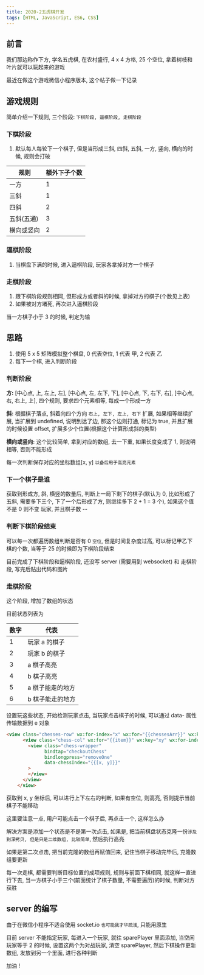 ```yaml
---
title: 2020-2五虎棋开发
tags: [HTML, JavaScript, ES6, CSS]
---
```


## 前言

我们那边称作下方, 学名五虎棋, 在农村盛行, 4 x 4 方格, 25 个空位, 拿着树枝和叶片就可以玩起来的游戏

最近在做这个游戏微信小程序版本, 这个帖子做一下记录

## 游戏规则

简单介绍一下规则, 三个阶段: `下棋阶段, 逼棋阶段, 走棋阶段`

### 下棋阶段

1. 默认每人每轮下一个棋子, 但是当形成三斜, 四斜, 五斜, 一方, 竖向, 横向的时候, 规则会打破

| 规则       | 额外下子个数 |
| ---------- | ------------ |
| 一方       | 1            |
| 三斜       | 1            |
| 四斜       | 2            |
| 五斜(五通) | 3            |
| 横向或竖向 | 2            |



### 逼棋阶段

1. 当棋盘下满的时候, 进入逼棋阶段, 玩家各拿掉对方一个棋子



### 走棋阶段

1. 跟下棋阶段规则相同, 但形成方或者斜的时候, 拿掉对方的棋子(个数见上表)
2. 如果被对方堵死, 再次进入逼棋阶段

当一方棋子小于 3 的时候, 判定为输



## 思路

1. 使用 5 x 5 矩阵模拟整个棋盘, 0 代表空位, 1 代表 甲, 2 代表 乙
2. 每下一个棋, 进入判断阶段

### 判断阶段

**方:** [中心点, 上, 左上, 左], [中心点, 左, 左下, 下], [中心点, 下, 右下, 右], [中心点, 右, 右上, 上], 四个规则, 要求四个元素相等, 每成一个形成一方

**斜:** 根据棋子落点, 斜着向四个方向 `右上, 左下, 左上, 右下` 扩展, 如果相等继续扩展, 当扩展到 undefined, 说明到达了边, 那这个边则打通, 标记为 true, 并且扩展的时候设置 offset, 扩展多少个位置(根据这个计算形成斜的类型)

**横向或竖向:** 这个比较简单, 拿到对应的数组, 去一下重, 如果长度变成了 1, 则说明相等, 否则不能形成

每一次判断保存对应的坐标数组[x, y] `以备后用于高亮元素`

### 下一个棋子是谁

获取到形成方, 斜, 横竖的数量后, 判断上一局下剩下的棋子(默认为 0, 比如形成了五斜, 需要多下三个, 下了一个后形成了方, 则继续多下 2 + 1 = 3 个), 如果这个值不是 0 则不变 玩家, 并且棋子数 -- 

### 判断下棋阶段结束

可以每一次都遍历数组判断是否有 0 `空位`, 但是时间复杂度过高, 可以标记甲乙下棋的个数, 当等于 25 的时候即为下棋阶段结束



目前完成了下棋阶段和逼棋阶段, 还没写 server (需要用到 websocket) 和 走棋阶段, 写完后贴出代码和图片

### 走棋阶段

这个阶段, 增加了数组的状态

目前状态列表为

| 数字 | 代表             |
| ---- | ---------------- |
| 1    | 玩家 a 的棋子    |
| 2    | 玩家 b 的棋子    |
| 3    | a 棋子高亮       |
| 4    | b 棋子高亮       |
| 5    | a 棋子能走的地方 |
| 6    | b 棋子能走的地方 |

设置玩这些状态, 开始检测玩家点击, 当玩家点击棋子的时候, 可以通过 data- 属性传输数据到 e 对象

```html
<view class="chesses-row" wx:for-index="x" wx:for="{{chessesArr}}" wx:key="x">
      <view class="chess-col" wx:for="{{item}}" wx:key="xy" wx:for-index='y'>
        <view class="chess-wrapper"
              bindtap="checkoutChess"
              bindlongpress="removeOne"
              data-chessIndex="{{[x, y]}}"
        >
        </view>
      </view>
    </view>
```

获取到 x, y 坐标后, 可以进行上下左右的判断, 如果有空位, 则高亮, 否则提示当前棋子不能移动

这里要注意一点, 用户可能点击一个棋子后, 再点击一个, 这样怎么办

解决方案是添加一个状态是不是第一次点击, 如果是, 把当前棋盘状态克隆一份`涉及到深拷贝, 但是只是二维数组, 比较简单`, 然后执行高亮

如果是第二次点击, 把当前克隆的数组再赋值回来, 记住当棋子移动完毕后, 克隆数组要更新

每一次走棋, 都需要判断目标位置的成项规则, 规则与前面下棋相同, 就这样一直进行下去, 当一方棋子小于三个(前面统计了棋子数量, 不需要遍历)的时候, 判断对方获胜



## server 的编写

由于在微信小程序不适合使用 socket.io `也可能我才华疏浅`, 只能用原生

目前 server 不能指定玩家, 每进入一个玩家, 就往 sparePlayer 里面添加, 当空闲玩家等于 2 的时候, 设置这两个为对战玩家, 清空 sparePlayer, 然后下棋操作更新数组, 发放到另一个里面, 进行各种判断



加油 !

